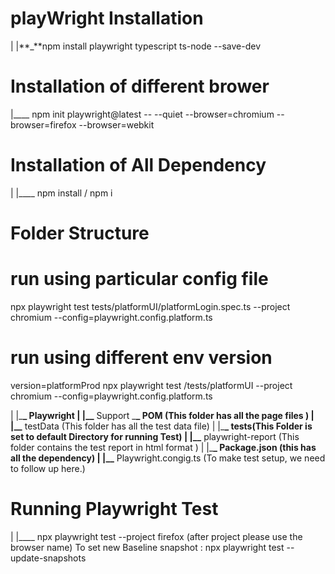 # playWright Installation

|
|**\_**npm install playwright typescript ts-node --save-dev

# Installation of different brower

|\_\_\_\_ npm init playwright@latest -- --quiet --browser=chromium --browser=firefox --browser=webkit

# Installation of All Dependency

|
|\_\_\_\_ npm install / npm i

# Folder Structure

# run using particular config file

npx playwright test tests/platformUI/platformLogin.spec.ts --project chromium --config=playwright.config.platform.ts

# run using different env version

version=platformProd npx playwright test /tests/platformUI --project chromium --config=playwright.config.platform.ts

|
|\_**\_ Playwright
|
|\_\_** Support \_**\_ POM (This folder has all the page files )
|
|\_\_** testData (This folder has all the test data file)
|
|\_**\_ tests(This Folder is set to default Directory for running Test)
|
|\_\_** playwright-report (This folder contains the test report in html format )
|
|\_**\_ Package.json (this has all the dependency)
|
|\_\_** Playwright.congig.ts (To make test setup, we need to follow up here.)

# Running Playwright Test

|
|\_\_\_\_ npx playwright test --project firefox (after project please use the browser name)
To set new Baseline snapshot : npx playwright test --update-snapshots
